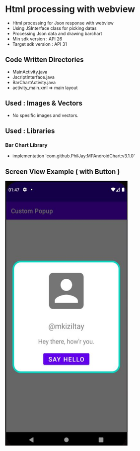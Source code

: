 # Html processing with webview
* Html processing for Json response with webview
* Using JSInterface class for picking datas
* Processing Json data and drawing barchart
* Min sdk version : API 26
* Target sdk version : API 31

## Code Written Directories 
* MainActivity.java
* JscriptInterface.java
* BarChartActivity.java
* activity_main.xml => main layout

## Used : Images & Vectors
* No spesific images and vectors.

## Used : Libraries
  ### Bar Chart Library
* implementation 'com.github.PhilJay:MPAndroidChart:v3.1.0'

## Screen View Example ( with Button )
<img src="https://raw.githubusercontent.com/mkiziltay/CustomDialogPopup/main/ScreensView.JPG" alt = "Adding Reminders" width=394 height=851>
